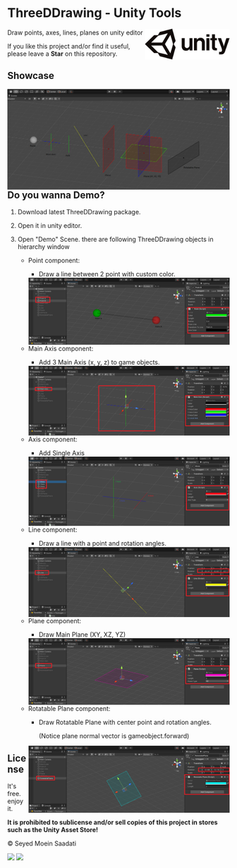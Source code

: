 # ThreeDDrawing - Unity Tools

<img src="https://github.com/seyedmoeinsaadati/ThreeDDrawing/blob/main/media/unityLogo.png" align="right" height="70px">

Draw points, axes, lines, planes on unity editor

If you like this project and/or find it useful, please leave a **Star** on this repository.

## Showcase

<img src="https://github.com/seyedmoeinsaadati/ThreeDDrawing/blob/main/media/main.png" align="right">

## Do you wanna Demo?

1. Download latest ThreeDDrawing package.

2. Open it in unity editor.

3. Open "Demo" Scene. there are following ThreeDDrawing objects in hierarchy window 

   * Point component:

     - Draw a line between 2 point with custom color.

     <img src="https://github.com/seyedmoeinsaadati/ThreeDDrawing/blob/main/media/point.png" align="right">

   * Main Axis component:

     * Add 3 Main Axis (x, y, z) to game objects.

     <img src="https://github.com/seyedmoeinsaadati/ThreeDDrawing/blob/main/media/main axes.png" align="right">

   * Axis component:

     * Add Single Axis 

     <img src="https://github.com/seyedmoeinsaadati/ThreeDDrawing/blob/main/media/axis.png" align="right">

   * Line component:

     * Draw a line with a point and rotation angles.

     <img src="https://github.com/seyedmoeinsaadati/ThreeDDrawing/blob/main/media/line.png" align="right">

   * Plane component:

     * Draw Main Plane (XY, XZ, YZ)

     <img src="https://github.com/seyedmoeinsaadati/ThreeDDrawing/blob/main/media/plane.png" align="right">

   * Rotatable Plane component:

     * Draw Rotatable Plane with center point and rotation angles.

       (Notice plane normal vector is gameobject.forward)

     <img src="https://github.com/seyedmoeinsaadati/ThreeDDrawing/blob/main/media/rotatablePlane.png" align="right">

## License

It's free. enjoy it.

**It is prohibited to sublicense and/or sell copies of this project in stores such as the Unity Asset Store!**

© Seyed Moein Saadati

[![](https://img.shields.io/static/v1?label=Website&message=www.seyedmoeinsaadati.github.io&color=brightgreen)](https://www.seyedmoeinsaadati.github.io)
[![](https://img.shields.io/static/v1?label=G-mail&message=saadatimoin@gmail.com&color=blue)](mailto:saadatimoin@gmail.com)
